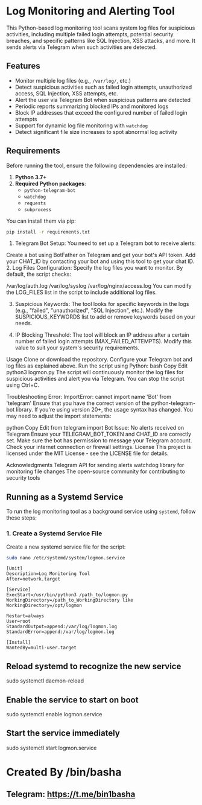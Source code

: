 # Log Monitoring and Alerting Tool  

This Python-based log monitoring tool scans system log files for suspicious activities, including multiple failed login attempts, potential security breaches, and specific patterns like SQL Injection, XSS attacks, and more. It sends alerts via Telegram when such activities are detected.

## Features
- Monitor multiple log files (e.g., `/var/log/`, etc.)
- Detect suspicious activities such as failed login attempts, unauthorized access, SQL Injection, XSS attempts, etc.
- Alert the user via Telegram Bot when suspicious patterns are detected
- Periodic reports summarizing blocked IPs and monitored logs
- Block IP addresses that exceed the configured number of failed login attempts
- Support for dynamic log file monitoring with `watchdog`
- Detect significant file size increases to spot abnormal log activity

## Requirements

Before running the tool, ensure the following dependencies are installed:

1. **Python 3.7+**
2. **Required Python packages**:
   - `python-telegram-bot`
   - `watchdog`
   - `requests`
   - `subprocess`

You can install them via pip:

```bash
pip install -r requirements.txt
```
1. Telegram Bot Setup:
You need to set up a Telegram bot to receive alerts:

Create a bot using BotFather on Telegram and get your bot's API token.
Add your CHAT_ID by contacting your bot and using this tool to get your chat ID.
2. Log Files Configuration:
Specify the log files you want to monitor. By default, the script checks:

/var/log/auth.log
/var/log/syslog
/var/log/nginx/access.log
You can modify the LOG_FILES list in the script to include additional log files.

3. Suspicious Keywords:
The tool looks for specific keywords in the logs (e.g., "failed", "unauthorized", "SQL Injection", etc.). Modify the SUSPICIOUS_KEYWORDS list to add or remove keywords based on your needs.

4. IP Blocking Threshold:
The tool will block an IP address after a certain number of failed login attempts (MAX_FAILED_ATTEMPTS). Modify this value to suit your system's security requirements.

Usage
Clone or download the repository.
Configure your Telegram bot and log files as explained above.
Run the script using Python:
bash
Copy
Edit
python3 logmon.py
The script will continuously monitor the log files for suspicious activities and alert you via Telegram. You can stop the script using Ctrl+C.

Troubleshooting
Error: ImportError: cannot import name 'Bot' from 'telegram'
Ensure that you have the correct version of the python-telegram-bot library. If you're using version 20+, the usage syntax has changed. You may need to adjust the import statements:

python
Copy
Edit
from telegram import Bot
Issue: No alerts received on Telegram
Ensure your TELEGRAM_BOT_TOKEN and CHAT_ID are correctly set.
Make sure the bot has permission to message your Telegram account.
Check your internet connection or firewall settings.
License
This project is licensed under the MIT License - see the LICENSE file for details.

Acknowledgments
Telegram API for sending alerts
watchdog library for monitoring file changes
The open-source community for contributing to security tools



## Running as a Systemd Service

To run the log monitoring tool as a background service using `systemd`, follow these steps:

### 1. Create a Systemd Service File

Create a new systemd service file for the script:

```bash
sudo nano /etc/systemd/system/logmon.service
```

```
[Unit]
Description=Log Monitoring Tool
After=network.target

[Service]
ExecStart=/usr/bin/python3 /path_to/logmon.py
WorkingDirectory=/path_to_WorkingDirectory like WorkingDirectory=/opt/logmon

Restart=always
User=root
StandardOutput=append:/var/log/logmon.log
StandardError=append:/var/log/logmon.log

[Install]
WantedBy=multi-user.target
```





## Reload systemd to recognize the new service
sudo systemctl daemon-reload

## Enable the service to start on boot
sudo systemctl enable logmon.service

## Start the service immediately
sudo systemctl start logmon.service





# Created By /bin/basha
## Telegram:  https://t.me/bin1basha

